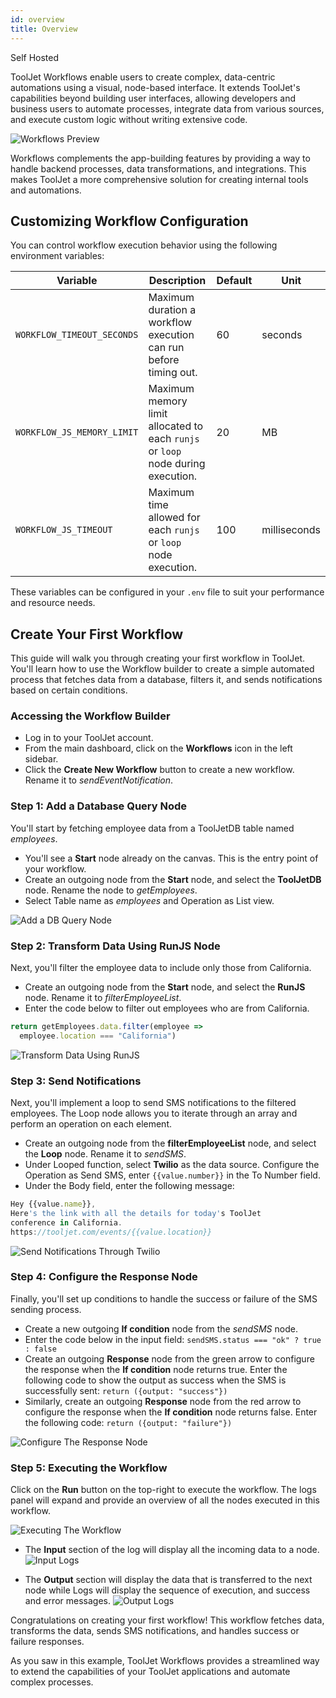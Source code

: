 ```yaml
---
id: overview
title: Overview
---
```


<div style={{display:'flex',justifyContent:"start",alignItems:"center",gap:"8px"}}>

<div className="badge badge--self-hosted heading-badge" >   
 <span>Self Hosted</span>
</div>

</div>

ToolJet Workflows enable users to create complex, data-centric automations using a visual, node-based interface. It extends ToolJet's capabilities beyond building user interfaces, allowing developers and business users to automate processes, integrate data from various sources, and execute custom logic without writing extensive code.

<img className="screenshot-full img-full" src="/img/workflows/overview/v2/workflows-preview.png" alt="Workflows Preview" />

Workflows complements the app-building features by providing a way to handle backend processes, data transformations, and integrations. This makes ToolJet a more comprehensive solution for creating internal tools and automations.

## Customizing Workflow Configuration

You can control workflow execution behavior using the following environment variables:

| Variable | Description | Default | Unit |
|-----------|-------------|---------|-------|
| `WORKFLOW_TIMEOUT_SECONDS` | Maximum duration a workflow execution can run before timing out. | 60 | seconds |
| `WORKFLOW_JS_MEMORY_LIMIT` | Maximum memory limit allocated to each `runjs` or `loop` node during execution. | 20 | MB |
| `WORKFLOW_JS_TIMEOUT` | Maximum time allowed for each `runjs` or `loop` node execution. | 100 | milliseconds |

These variables can be configured in your `.env` file to suit your performance and resource needs.

## Create Your First Workflow

This guide will walk you through creating your first workflow in ToolJet. You'll learn how to use the Workflow builder to create a simple automated process that fetches data from a database, filters it, and sends notifications based on certain conditions.

### Accessing the Workflow Builder

- Log in to your ToolJet account.
- From the main dashboard, click on the **Workflows** icon in the left sidebar.
- Click the **Create New Workflow** button to create a new workflow. Rename it to *sendEventNotification*.

### Step 1: Add a Database Query Node

You'll start by fetching employee data from a ToolJetDB table named *employees*.

- You'll see a **Start** node already on the canvas. This is the entry point of your workflow.
- Create an outgoing node from the **Start** node, and select the **ToolJetDB** node. Rename the node to *getEmployees*.
- Select Table name as *employees* and Operation as List view.

<img className="screenshot-full img-full" src="/img/workflows/overview/v2/event-notification-step-1.png" alt="Add a DB Query Node" />

### Step 2: Transform Data Using RunJS Node

Next, you'll filter the employee data to include only those from California.

- Create an outgoing node from the **Start** node, and select the **RunJS** node. Rename it to *filterEmployeeList*.
- Enter the code below to filter out employees who are from California.

```js
return getEmployees.data.filter(employee =>
  employee.location === "California")
 ```

<img className="screenshot-full img-full" src="/img/workflows/overview/v2/event-notification-step-2.png" alt="Transform Data Using RunJS" />

### Step 3: Send Notifications

Next, you'll implement a loop to send SMS notifications to the filtered employees. The Loop node allows you to iterate through an array and perform an operation on each element.

- Create an outgoing node from the **filterEmployeeList** node, and select the **Loop** node. Rename it to *sendSMS*.
- Under Looped function, select **Twilio** as the data source. Configure the Operation as Send SMS, enter `{{value.number}}` in the To Number field.
- Under the Body field, enter the following message:

```js
Hey {{value.name}},
Here's the link with all the details for today's ToolJet 
conference in California.
https://tooljet.com/events/{{value.location}}
```

<img className="screenshot-full img-full" src="/img/workflows/overview/v2/event-notification-step-3.png" alt="Send Notifications Through Twilio" />

### Step 4: Configure the Response Node

Finally, you'll set up conditions to handle the success or failure of the SMS sending process.

- Create a new outgoing **If condition** node from the *sendSMS* node.
- Enter the code below in the input field:
`sendSMS.status === "ok" ? true : false`
- Create an outgoing **Response** node from the green arrow to configure the response when the **If condition** node returns true. 
 Enter the following code to show the output as success when the SMS is successfully sent:
`return ({output: "success"})`
- Similarly, create an outgoing **Response** node from the red arrow to configure the response when the **If condition** node returns false. Enter the following code:
`return ({output: "failure"})`

<img className="screenshot-full img-full" src="/img/workflows/overview/v2/event-notification-step-4.png" alt="Configure The Response Node" />

### Step 5: Executing the Workflow

Click on the **Run** button on the top-right to execute the workflow. The logs panel will expand and provide an overview of all the nodes executed in this workflow.

<img className="screenshot-full img-full" src="/img/workflows/overview/v2/event-notification-execution.png" alt="Executing The Workflow" />

- The **Input** section of the log will display all the incoming data to a node. 
    <img className="screenshot-full img-full" src="/img/workflows/overview/v2/event-notification-logs-input.png" alt="Input Logs" />

- The **Output** section will display the data that is transferred to the next node while Logs will display the sequence of execution, and success and error messages. 
    <img className="screenshot-full img-full" src="/img/workflows/overview/v2/event-notification-logs-output.png" alt="Output Logs" />

Congratulations on creating your first workflow! This workflow fetches data, transforms the data, sends SMS notifications, and handles success or failure responses.

As you saw in this example, ToolJet Workflows provides a streamlined way to extend the capabilities of your ToolJet applications and automate complex processes. 

